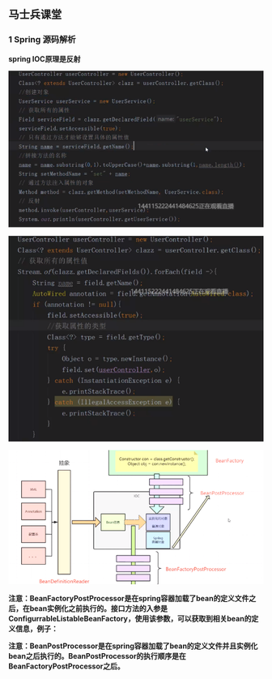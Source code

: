 ## 马士兵课堂

### 1 Spring 源码解析

**spring IOC原理是反射**

![](images/Snipaste_2020-04-29_20-35-15.png)

![](images/Snipaste_2020-04-29_20-35-41.png)

![](images/Snipaste_2020-04-29_21-35-32.png)

 **注意：BeanFactoryPostProcessor是在spring容器加载了bean的定义文件之后，在bean实例化之前执行的。接口方法的入参是ConfigurrableListableBeanFactory，使用该参数，可以获取到相关bean的定义信息，例子：** 

 **注意：BeanPostProcessor是在spring容器加载了bean的定义文件并且实例化bean之后执行的。BeanPostProcessor的执行顺序是在BeanFactoryPostProcessor之后。** 

